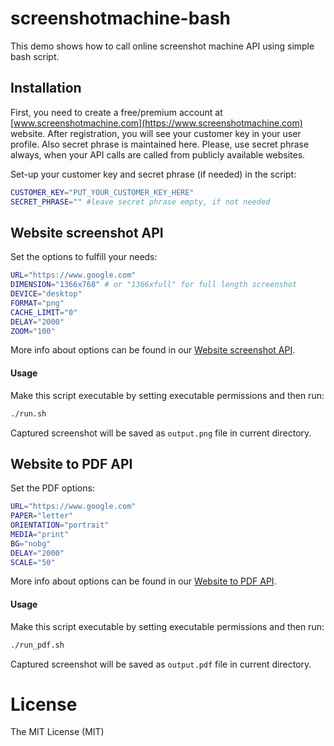 # screenshotmachine-bash

This demo shows how to call online screenshot machine API using simple bash script.

## Installation
First, you need to create a free/premium account at [www.screenshotmachine.com](https://www.screenshotmachine.com) website. After registration, you will see your customer key in your user profile. Also secret phrase is maintained here. Please, use secret phrase always, when your API calls are called from publicly available websites.  

Set-up your customer key and secret phrase (if needed) in the script:

```bash
CUSTOMER_KEY="PUT_YOUR_CUSTOMER_KEY_HERE"
SECRET_PHRASE="" #leave secret phrase empty, if not needed
```

## Website screenshot API

Set the options to fulfill your needs: 

```bash
URL="https://www.google.com"
DIMENSION="1366x768" # or "1366xfull" for full length screenshot
DEVICE="desktop"
FORMAT="png"
CACHE_LIMIT="0"
DELAY="2000"
ZOOM="100"
```
More info about options can be found in our [Website screenshot API](https://www.screenshotmachine.com/website-screenshot-api.php).  

#### Usage


Make this script executable by setting executable permissions and then run: 
```bash
./run.sh
```
Captured screenshot will be saved as ```output.png``` file in current directory.

## Website to PDF API

Set the PDF options: 

```bash
URL="https://www.google.com"
PAPER="letter"
ORIENTATION="portrait"
MEDIA="print"
BG="nobg"
DELAY="2000"
SCALE="50"
```
More info about options can be found in our [Website to PDF API](https://www.screenshotmachine.com/website-to-pdf-api.php).  

#### Usage


Make this script executable by setting executable permissions and then run: 
```bash
./run_pdf.sh
```
Captured screenshot will be saved as ```output.pdf``` file in current directory.

# License

The MIT License (MIT)    